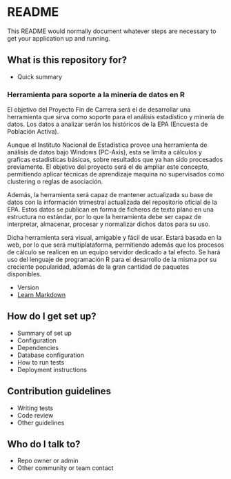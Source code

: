 # README #

This README would normally document whatever steps are necessary to get your application up and running.

## What is this repository for? ##

* Quick summary

### Herramienta para soporte a la minería de datos en R ###

El objetivo del Proyecto Fin de Carrera será el de desarrollar una herramienta que sirva como soporte para el análisis estadístico y minería de datos. Los datos a analizar serán los históricos de la EPA (Encuesta de Población Activa).
 
Aunque el Instituto Nacional de Estadística provee una herramienta de análisis de datos bajo Windows (PC-Axis), esta se limita a cálculos y graficas estadísticas básicas, sobre resultados que ya han sido procesados previamente. El objetivo del proyecto será el de ampliar este concepto, permitiendo aplicar técnicas de aprendizaje maquina no supervisados como clustering o reglas de asociación.

Además, la herramienta será capaz de mantener actualizada su base de datos con la información trimestral actualizada del repositorio oficial de la EPA. Estos datos se publican en forma de ficheros de texto plano en una estructura no estándar, por lo que la herramienta debe ser capaz de interpretar, almacenar, procesar y normalizar dichos datos para su uso.

Dicha herramienta será visual, amigable y fácil de usar. Estará basada en la web, por lo que será multiplataforma, permitiendo además que los procesos de cálculo se realicen en un equipo servidor dedicado a tal efecto. Se hará uso del lenguaje de programación R para el desarrollo de la misma por su creciente popularidad, además de la gran cantidad de paquetes disponibles.


* Version
* [Learn Markdown](https://bitbucket.org/tutorials/markdowndemo)

## How do I get set up? ##

* Summary of set up
* Configuration
* Dependencies
* Database configuration
* How to run tests
* Deployment instructions

## Contribution guidelines ##

* Writing tests
* Code review
* Other guidelines

## Who do I talk to? ##

* Repo owner or admin
* Other community or team contact